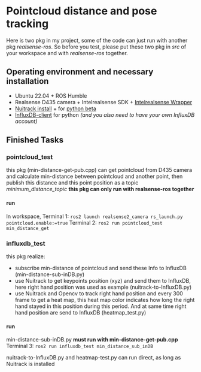 # Pointcloud distance and pose tracking
Here is two pkg in my project, some of the code can just run with another pkg *realsense-ros*. So before you test, please put these two pkg in *src* of your workspace and with *realsense-ros* together.
## Operating environment and necessary installation
* Ubuntu 22.04 + ROS Humble
* Realsense D435 camera + Intelrealsense SDK + [Intelrealsense Wrapper](https://github.com/IntelRealSense/realsense-ros)
* [Nuitrack install](https://github.com/3DiVi/nuitrack-sdk) + for [python beta](https://github.com/3DiVi/nuitrack-sdk/blob/master/PythonNuitrack-beta/README.MD)
* [InfluxDB-client](https://www.influxdata.com/blog/getting-started-python-influxdb/) for python *(and you also need to have your own InfluxDB account)*
## Finished Tasks
### pointcloud_test
this pkg (min-distance-get-pub.cpp) can get pointcloud from D435 camera and calculate min-distance between pointcloud and another point, then publish this distance and this point position as a topic *minimum_distance_topic*
**this pkg can only run with realsense-ros together**
#### run
In workspace, Terminal 1:
`ros2 launch realsense2_camera rs_launch.py pointcloud.enable:=true`
Terminal 2:
`ros2 run pointcloud_test min_distance_get`
### influxdb_test
this pkg realize:
* subscribe min-distance of pointcloud and send these Info to InfluxDB (min-distance-sub-inDB.py)
* use Nuitrack to get keypoints position (xyz) and send them to InfluxDB, here right hand position was used as example (nuitrack-to-InfluxDB.py)
* use Nuitrack and Opencv to track right hand position and every 300 frame to get a heat map, this heat map color indicates how long the right hand stayed in this position during this period. And at same time right hand position are send to InfluxDB (heatmap_test.py)
#### run
min-distance-sub-inDB.py **must run with min-distance-get-pub.cpp**
Terminal 3:
`ros2 run influxdb_test min_distance_sub_inDB`

nuitrack-to-InfluxDB.py and heatmap-test.py can run direct, as long as Nuitrack is installed


